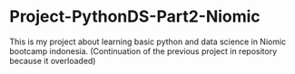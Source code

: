 # Project-PythonDS-Part2-Niomic
This is my project about learning basic python and data science in Niomic bootcamp indonesia. (Continuation of the previous project in repository because it overloaded)
